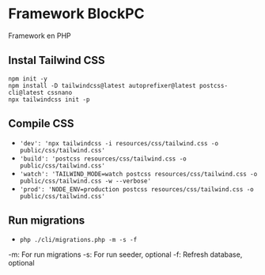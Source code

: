 # Framework BlockPC

Framework en PHP

## Instal Tailwind CSS
```batch
npm init -y
npm install -D tailwindcss@latest autoprefixer@latest postcss-cli@latest cssnano
npx tailwindcss init -p
```

## Compile CSS
- `'dev': 'npx tailwindcss -i resources/css/tailwind.css -o public/css/tailwind.css'`
- `'build': 'postcss resources/css/tailwind.css -o public/css/tailwind.css'`
- `'watch': 'TAILWIND_MODE=watch postcss resources/css/tailwind.css -o public/css/tailwind.css -w --verbose'`
- `'prod': 'NODE_ENV=production postcss resources/css/tailwind.css -o public/css/tailwind.css'`

## Run migrations
- `php ./cli/migrations.php -m -s -f`

-m: For run migrations
-s: For run seeder, optional
-f: Refresh database, optional
